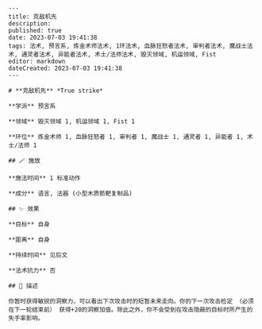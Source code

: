 
    ---
    title: 克敌机先
    description: 
    published: true
    date: 2023-07-03 19:41:38
    tags: 法术, 预言系, 炼金术师法术, 1环法术, 血脉狂怒者法术, 审判者法术, 魔战士法术, 通灵者法术, 异能者法术, 术士/法师法术, 毁灭领域, 机运领域, Fist
    editor: markdown
    dateCreated: 2023-07-03 19:41:38
    ---

    # **克敌机先** *True strike*

    **学派** 预言系 

    **领域** 毁灭领域 1, 机运领域 1, Fist 1

    **环位** 炼金术师 1, 血脉狂怒者 1, 审判者 1, 魔战士 1, 通灵者 1, 异能者 1, 术士/法师 1

    ## 🪄 施放

    **施法时间** 1 标准动作

    **成分** 语言, 法器 (小型木质箭靶复制品)

    ## ✨ 效果 

    **目标** 自身 

    **距离** 自身  

    **持续时间** 见后文 

    **法术抗力** 否

    ## 📖 描述

    你暂时获得敏锐的洞察力，可以看出下次攻击时的短暂未来走向。你的下一次攻击检定 （必须在下一轮结束前） 获得+20的洞察加值。除此之外，你不会受到在攻击隐蔽的目标时所产生的失手率影响。
    